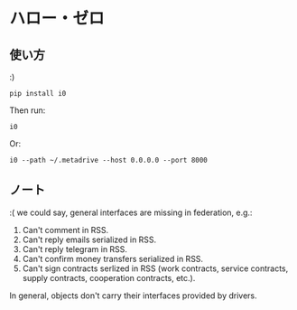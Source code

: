 ハロー・ゼロ
============

使い方
------

:)

`pip install i0`

Then run:

`i0`

Or:

`i0 --path ~/.metadrive --host 0.0.0.0 --port 8000`

ノート
------

:( we could say, general interfaces are missing in federation, e.g.:

1. Can't comment in RSS.
2. Can't reply emails serialized in RSS.
3. Can't reply telegram in RSS.
4. Can't confirm money transfers serialized in RSS.
5. Can't sign contracts serlized in RSS (work contracts, service contracts, supply contracts, cooperation contracts, etc.).

In general, objects don't carry their interfaces provided by drivers.
